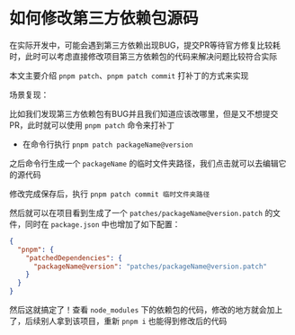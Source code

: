 # 如何修改第三方依赖包源码

在实际开发中，可能会遇到第三方依赖出现BUG，提交PR等待官方修复比较耗时，此时可以考虑直接修改项目第三方依赖包的代码来解决问题比较符合实际

本文主要介绍 `pnpm patch`、`pnpm patch commit` 打补丁的方式来实现

场景复现：

比如我们发现第三方依赖包有BUG并且我们知道应该改哪里，但是又不想提交PR，此时就可以使用 `pnpm patch` 命令来打补丁

- 在命令行执行 `pnpm patch packageName@version`

之后命令行生成一个 `packageName` 的临时文件夹路径，我们点击就可以去编辑它的源代码

修改完成保存后，执行 `pnpm patch commit 临时文件夹路径`

然后就可以在项目看到生成了一个 `patches/packageName@version.patch` 的文件，同时在 `package.json` 中也增加了如下配置：

```json
{
  "pnpm": {
    "patchedDependencies": {
      "packageName@version": "patches/packageName@version.patch"
    }
  }
}
```

然后这就搞定了！查看 `node_modules` 下的依赖包的代码，修改的地方就会加上了，后续别人拿到该项目，重新 `pnpm i` 也能得到修改后的代码

